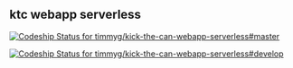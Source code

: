 ## ktc webapp serverless

[ ![Codeship Status for timmyg/kick-the-can-webapp-serverless#master](https://app.codeship.com/projects/ac5d9400-51ef-0136-4465-462378547b0a/status?branch=master)](https://app.codeship.com/projects/294109)

[ ![Codeship Status for timmyg/kick-the-can-webapp-serverless#develop](https://app.codeship.com/projects/ac5d9400-51ef-0136-4465-462378547b0a/status?branch=develop)](https://app.codeship.com/projects/294109)
